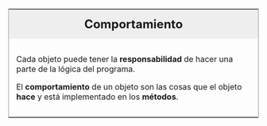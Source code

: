 <table id="card">
    <tr>
        <td align="center">
            <h2>Comportamiento</h2>
        </td>
    </tr>
    <tr>
        <td>
            <p>Cada objeto puede tener la <b>responsabilidad</b> de hacer una parte de la lógica del programa.</p>
            <p>El <b>comportamiento</b> de un objeto son las cosas que el objeto <b>hace</b> y está implementado en los <b>métodos</b>.</p>
        </td>
    </tr>
</table>

<style>
    #card {
        margin-top: 20px;
        border: 1px solid #999;
    }
    #card h2 {
        margin: 0;
    }
    #card tr:first-child {
        background: #eee;
    }
    #card td {
        padding: 15px;
    }
</style>